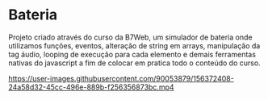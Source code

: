 # Bateria
Projeto criado através do curso da B7Web, um simulador de bateria onde utilizamos funções, eventos, alteração de string em arrays, manipulação da tag áudio, looping de execução para cada elemento e demais ferramentas nativas do javascript a fim de colocar em pratica todo o conteúdo do curso. 

https://user-images.githubusercontent.com/90053879/156372408-24a58d32-45cc-496e-889b-f256356873bc.mp4
